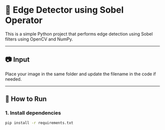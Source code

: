 # 🧠 Edge Detector using Sobel Operator

This is a simple Python project that performs edge detection using Sobel filters using OpenCV and NumPy.

---

## 📷 Input

Place your image in the same folder and update the filename in the code if needed.

---

## 🚀 How to Run

### 1. Install dependencies
```bash
pip install -r requirements.txt
